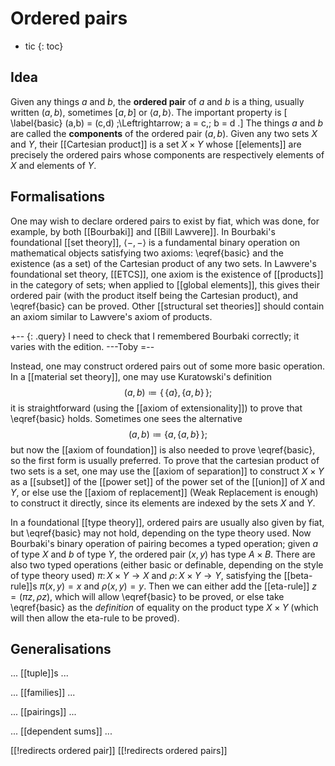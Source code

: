 # Ordered pairs

* tic
{: toc}


## Idea

Given any things $a$ and $b$, the __ordered pair__ of $a$ and $b$ is a thing, usually written $(a,b)$, sometimes $[a,b]$ or $\langle{a,b}\rangle$.  The important property is
\[ \label{basic} (a,b) = (c,d) \;\Leftrightarrow\; a = c,\; b = d .\]
The things $a$ and $b$ are called the __components__ of the ordered pair $(a,b)$.  Given any two sets $X$ and $Y$, their [[Cartesian product]] is a set $X \times Y$ whose [[elements]] are precisely the ordered pairs whose components are respectively elements of $X$ and elements of $Y$.


## Formalisations

One may wish to declare ordered pairs to exist by fiat, which was done, for example, by both [[Bourbaki]] and [[Bill Lawvere]].  In Bourbaki\'s foundational [[set theory]], $\langle{-,-}\rangle$ is a fundamental binary operation on mathematical objects satisfying two axioms: \eqref{basic} and the existence (as a set) of the Cartesian product of any two sets.  In Lawvere\'s foundational set theory, [[ETCS]], one axiom is the existence of [[products]] in the category of sets; when applied to [[global elements]], this gives their ordered pair (with the product itself being the Cartesian product), and \eqref{basic} can be proved.  Other [[structural set theories]] should contain an axiom similar to Lawvere\'s axiom of products.

+-- {: .query}
I need to check that I remembered Bourbaki correctly; it varies with the edition.  ---Toby
=--

Instead, one may construct ordered pairs out of some more basic operation.  In a [[material set theory]], one may use Kuratowski\'s definition
$$ (a,b) \coloneqq \big\{\,\{a\},\{a,b\}\,\big\} ;$$
it is straightforward (using the [[axiom of extensionality]]) to prove that \eqref{basic} holds.  Sometimes one sees the alternative
$$ (a,b) \coloneqq \big\{a, \{a,b\}\,\big\} ;$$
but now the [[axiom of foundation]] is also needed to prove \eqref{basic}, so the first form is usually preferred.  To prove that the cartesian product of two sets is a set, one may use the [[axiom of separation]] to construct $X \times Y$ as a [[subset]] of the [[power set]] of the power set of the [[union]] of $X$ and $Y$, or else use the [[axiom of replacement]] (Weak Replacement is enough) to construct it directly, since its elements are indexed by the sets $X$ and $Y$.

In a foundational [[type theory]], ordered pairs are usually also given by fiat, but \eqref{basic} may not hold, depending on the type theory used.  Now Bourbaki\'s binary operation of pairing becomes a typed operation; given $a$ of type $X$ and $b$ of type $Y$, the ordered pair $(x,y)$ has type $A \times B$.  There are also two typed operations (either  basic or definable, depending on the style of type theory used) $\pi\colon X \times Y \to X$ and $\rho\colon X \times Y \to Y$, satisfying the [[beta-rule]]s $\pi(x,y) = x$ and $\rho(x,y) = y$.  Then we can either add the [[eta-rule]] $z = (\pi z,\rho z)$, which will allow \eqref{basic} to be proved, or else take \eqref{basic} as the *definition* of equality on the product type $X \times Y$ (which will then allow the eta-rule to be proved).


## Generalisations

... [[tuple]]s ...

... [[families]] ...

... [[pairings]] ...

... [[dependent sums]] ...


[[!redirects ordered pair]]
[[!redirects ordered pairs]]
